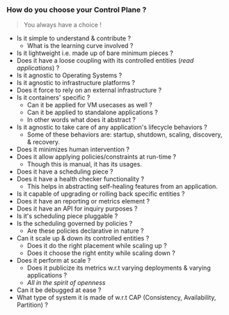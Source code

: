 ### How do you choose your Control Plane ?

> You always have a choice !

- Is it simple to understand & contribute ?
  - What is the learning curve involved ?
- Is it lightweight i.e. made up of bare minimum pieces ?
- Does it have a loose coupling with its controlled entities (*read applications*) ?
- Is it agnostic to Operating Systems ?
- Is it agnostic to infrastructure platforms ?
- Does it force to rely on an external infrastructure ?
- Is it containers' specific ?
  - Can it be applied for VM usecases as well ?
  - Can it be applied to standalone applications ?
  - In other words what does it abstract ?
- Is it agnostic to take care of any application's lifecycle behaviors ?
  - Some of these behaviors are: startup, shutdown, scaling, discovery, & recovery.
- Does it minimizes human intervention ?
- Does it allow applying policies/constraints at run-time ?
  - Though this is manual, it has its usages.
- Does it have a scheduling piece ?
- Does it have a health checker functionality ?
  - This helps in abstracting self-healing features from an application.
- Is it capable of upgrading or rolling back specific entities ?
- Does it have an reporting or metrics element ?
- Does it have an API for inquiry purposes ?
- Is it's scheduling piece pluggable ?
- Is the scheduling governed by policies ?
  - Are these policies declarative in nature ?
- Can it scale up & down its controlled entities ?
  - Does it do the right placement while scaling up ?
  - Does it choose the right entity while scaling down ?
- Does it perform at scale ?
  - Does it publicize its metrics w.r.t varying deployments & varying applications ?
  - *All in the spirit of openness*
- Can it be debugged at ease ?
- What type of system it is made of w.r.t CAP (Consistency, Availability, Partition) ?
